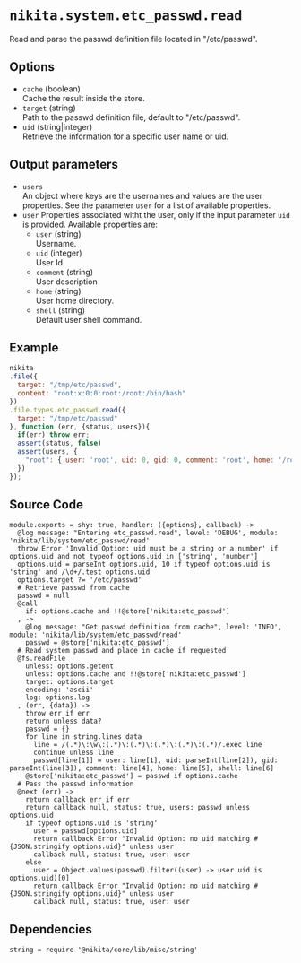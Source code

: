 
# `nikita.system.etc_passwd.read`

Read and parse the passwd definition file located in "/etc/passwd".

## Options

* `cache` (boolean)   
  Cache the result inside the store.
* `target` (string)   
  Path to the passwd definition file, default to "/etc/passwd".
* `uid` (string|integer)   
  Retrieve the information for a specific user name or uid.

## Output parameters

* `users`   
  An object where keys are the usernames and values are the user properties.
  See the parameter `user` for a list of available properties.
* `user`
  Properties associated witht the user, only if the input parameter `uid` is
  provided. Available properties are:   
  * `user` (string)   
  Username.
  * `uid` (integer)   
  User Id.
  * `comment` (string)   
  User description
  * `home` (string)   
  User home directory.
  * `shell` (string)   
  Default user shell command.

## Example

```js
nikita
.file({
  target: "/tmp/etc/passwd",
  content: "root:x:0:0:root:/root:/bin/bash"
})
.file.types.etc_passwd.read({
  target: "/tmp/etc/passwd"
}, function (err, {status, users}){
  if(err) throw err;
  assert(status, false)
  assert(users, {
    "root": { user: 'root', uid: 0, gid: 0, comment: 'root', home: '/root', shell: '/bin/bash' }
  })
});
```

## Source Code

    module.exports = shy: true, handler: ({options}, callback) ->
      @log message: "Entering etc_passwd.read", level: 'DEBUG', module: 'nikita/lib/system/etc_passwd/read'
      throw Error 'Invalid Option: uid must be a string or a number' if options.uid and not typeof options.uid in ['string', 'number']
      options.uid = parseInt options.uid, 10 if typeof options.uid is 'string' and /\d+/.test options.uid
      options.target ?= '/etc/passwd'
      # Retrieve passwd from cache
      passwd = null
      @call
        if: options.cache and !!@store['nikita:etc_passwd']
      , ->
        @log message: "Get passwd definition from cache", level: 'INFO', module: 'nikita/lib/system/etc_passwd/read'
        passwd = @store['nikita:etc_passwd']
      # Read system passwd and place in cache if requested
      @fs.readFile
        unless: options.getent
        unless: options.cache and !!@store['nikita:etc_passwd']
        target: options.target
        encoding: 'ascii'
        log: options.log
      , (err, {data}) ->
        throw err if err
        return unless data?
        passwd = {}
        for line in string.lines data
          line = /(.*)\:\w\:(.*)\:(.*)\:(.*)\:(.*)\:(.*)/.exec line
          continue unless line
          passwd[line[1]] = user: line[1], uid: parseInt(line[2]), gid: parseInt(line[3]), comment: line[4], home: line[5], shell: line[6]
        @store['nikita:etc_passwd'] = passwd if options.cache
      # Pass the passwd information
      @next (err) ->
        return callback err if err
        return callback null, status: true, users: passwd unless options.uid
        if typeof options.uid is 'string'
          user = passwd[options.uid]
          return callback Error "Invalid Option: no uid matching #{JSON.stringify options.uid}" unless user
          callback null, status: true, user: user
        else
          user = Object.values(passwd).filter((user) -> user.uid is options.uid)[0]
          return callback Error "Invalid Option: no uid matching #{JSON.stringify options.uid}" unless user
          callback null, status: true, user: user
      
## Dependencies

    string = require '@nikita/core/lib/misc/string'
